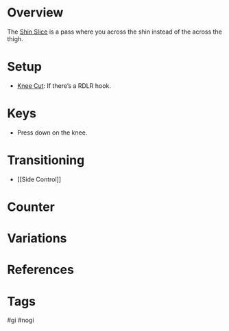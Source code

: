 # Overview
The <u>Shin Slice</u> is a pass where you across the shin instead of the across the thigh.
# Setup
- [Knee Cut](obsidian://open?vault=Obsidian-BJJ-Notes&file=Guard%20Passes%2FKnee%20Cut): If there’s a RDLR hook.
# Keys
- Press down on the knee.
# Transitioning
- [[Side Control]]
# Counter
# Variations
# References
# Tags
#gi #nogi 